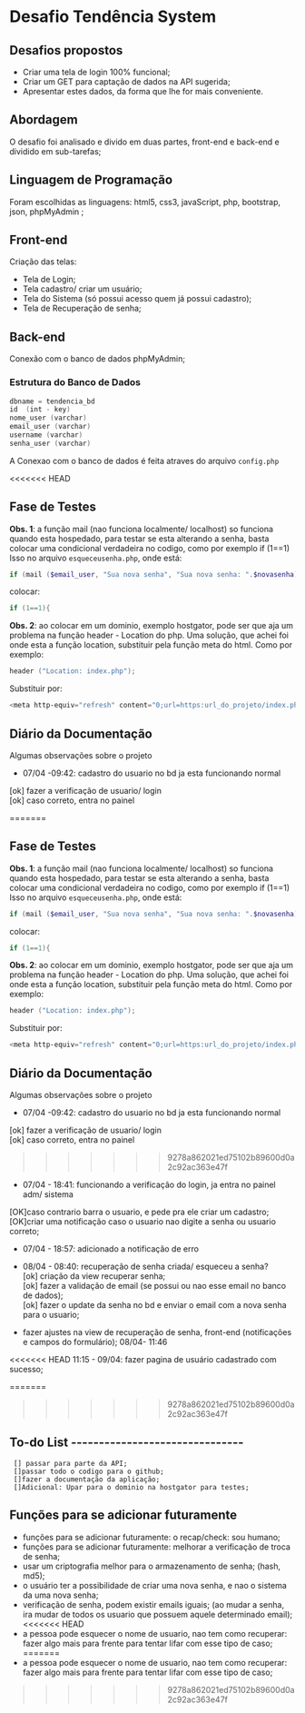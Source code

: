# Desafio Tendência System

## Desafios propostos
* Criar uma tela de login 100% funcional;
* Criar um GET para captação de dados na API sugerida; 
* Apresentar estes dados, da forma que lhe for mais conveniente.


## Abordagem
O desafio foi analisado e divido em duas partes, front-end e back-end e dividido em sub-tarefas;

## Linguagem de Programação
Foram escolhidas as linguagens: html5, css3, javaScript, php, bootstrap, json, phpMyAdmin ;

## Front-end
Criação das telas:
* Tela de Login;
* Tela cadastro/ criar um usuário;
* Tela do Sistema (só possui acesso quem já possui cadastro);
* Tela de Recuperação de senha;

## Back-end
Conexão com o banco de dados phpMyAdmin;
### Estrutura do Banco de Dados 

```powershell
dbname = tendencia_bd
id  (int - key)
nome_user (varchar)
email_user (varchar)
username (varchar)
senha_user (varchar)
```
A Conexao com o banco de dados é feita atraves do arquivo `config.php`

<<<<<<< HEAD


## Fase de Testes
**Obs. 1**: a função mail (nao funciona localmente/ localhost) so funciona quando esta hospedado, para testar se esta alterando a senha, basta colocar uma condicional verdadeira no codigo, como por exemplo if (1==1)
Isso no arquivo `esqueceusenha.php`, onde está:

```powershell
if (mail ($email_user, "Sua nova senha", "Sua nova senha: ".$novasenha)){
```
colocar:
```powershell
if (1==1){
```

**Obs. 2**: ao colocar em um dominio, exemplo hostgator, pode ser que aja um problema na função header - Location do php. 
Uma solução, que achei foi onde esta a função location, substituir pela função meta do html. Como por exemplo:

```powershell
header ("Location: index.php");
```

Substituir por:

```powershell
<meta http-equiv="refresh" content="0;url=https:url_do_projeto/index.php">
```

## Diário da Documentação

Algumas observações sobre o projeto 

* 07/04 -09:42: cadastro do usuario no bd ja esta funcionando normal

[ok] fazer a verificação de usuario/ login <br>
[ok] caso correto, entra no painel <br>

=======


## Fase de Testes
**Obs. 1**: a função mail (nao funciona localmente/ localhost) so funciona quando esta hospedado, para testar se esta alterando a senha, basta colocar uma condicional verdadeira no codigo, como por exemplo if (1==1)
Isso no arquivo `esqueceusenha.php`, onde está:

```powershell
if (mail ($email_user, "Sua nova senha", "Sua nova senha: ".$novasenha)){
```
colocar:
```powershell
if (1==1){
```

**Obs. 2**: ao colocar em um dominio, exemplo hostgator, pode ser que aja um problema na função header - Location do php. 
Uma solução, que achei foi onde esta a função location, substituir pela função meta do html. Como por exemplo:

```powershell
header ("Location: index.php");
```

Substituir por:

```powershell
<meta http-equiv="refresh" content="0;url=https:url_do_projeto/index.php">
```

## Diário da Documentação

Algumas observações sobre o projeto 

* 07/04 -09:42: cadastro do usuario no bd ja esta funcionando normal

[ok] fazer a verificação de usuario/ login <br>
[ok] caso correto, entra no painel <br>

>>>>>>> 9278a862021ed75102b89600d0a2c92ac363e47f
* 07/04 - 18:41: funcionando a verificação do login, ja entra no painel adm/ sistema

[OK]caso contrario barra o usuario, e pede pra ele criar um cadastro; <br>
[OK]criar uma notificação caso o usuario nao digite a senha ou usuario correto; <br>

* 07/04 - 18:57: adicionado a notificação de erro 


* 08/04 - 08:40: recuperação de senha criada/ esqueceu a senha? <br>
[ok] criação da view recuperar senha;<br>
[ok] fazer a validação de email (se possui ou nao esse email no banco de dados); <br>
[ok] fazer o update da senha no bd e enviar o email com a nova senha para o usuario;<br>


- fazer ajustes na view de recuperação de senha, front-end (notificações e campos do formulário);
08/04- 11:46

<<<<<<< HEAD
11:15 - 09/04: fazer pagina de usuário cadastrado com sucesso;


=======
>>>>>>> 9278a862021ed75102b89600d0a2c92ac363e47f
## To-do List -------------------------------
	 [] passar para parte da API; 
	 []passar todo o codigo para o github; 
	 []fazer a documentação da aplicação; 
	 []Adicional: Upar para o dominio na hostgator para testes;


## Funções para se adicionar futuramente
* funções para se adicionar futuramente: o recap/check: sou humano; <br>
* funções para se adicionar futuramente: melhorar a verificação de troca de senha; <br>
* usar um criptografia melhor para o armazenamento de senha; (hash, md5); <br>
* o usuário ter a possibilidade de criar uma nova senha, e nao o sistema da uma nova senha; <br>
* verificação de senha, podem existir emails iguais; (ao mudar a senha, ira mudar de todos os usuario que possuem aquele determinado email); <br>
<<<<<<< HEAD
* a pessoa pode esquecer o nome de usuario, nao tem como recuperar: fazer algo mais para frente para tentar lifar com esse tipo de caso; <br>
=======
* a pessoa pode esquecer o nome de usuario, nao tem como recuperar: fazer algo mais para frente para tentar lifar com esse tipo de caso; <br>
>>>>>>> 9278a862021ed75102b89600d0a2c92ac363e47f
